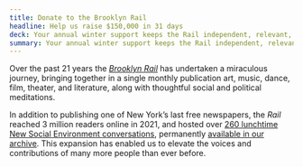 ```yaml
---
title: Donate to the Brooklyn Rail
headline: Help us raise $150,000 in 31 days
deck: Your annual winter support keeps the Rail independent, relevant, and free
summary: Your annual winter support keeps the Rail independent, relevant, and free
---
```


Over the past 21 years the _[Brooklyn Rail](https://brooklynrail.org/)_ has undertaken a miraculous journey, bringing together in a single monthly publication art, music, dance, film, theater, and literature, along with thoughtful social and political meditations. 

In addition to publishing one of New York’s last free newspapers, the _Rail_ reached 3 million readers online in 2021, and hosted over [260 lunchtime New Social Environment conversations](https://brooklynrail.org/events), permanently [available in our archive](https://brooklynrail.org/events). This expansion has enabled us to elevate the voices and contributions of many more people than ever before.
